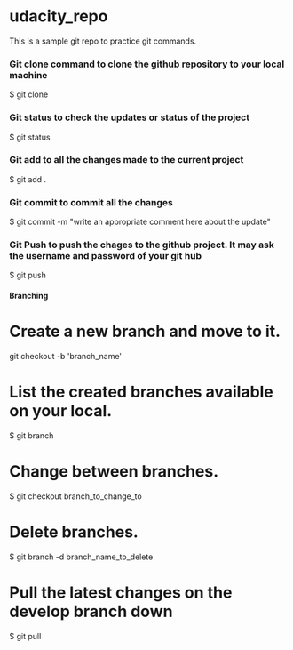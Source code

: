 # udacity_repo
This is a sample git repo to practice git commands.

### Git clone command to clone the github repository to your local machine
$ git clone 

### Git status to check the updates or status of the project
$ git status

### Git add to all the changes made to the current project
$ git add .

### Git commit to commit all the changes 
$ git commit -m "write an appropriate comment here about the update"

### Git Push to push the chages to the github project. It may ask the username and password of your git hub
$ git push

#### Branching
# Create a new branch and move to it.
git checkout -b 'branch_name'

# List the created branches available on your local.
$ git branch

# Change between branches.
$ git checkout branch_to_change_to

# Delete branches.
$  git branch -d branch_name_to_delete


# Pull the latest changes on the develop branch down
$ git pull
